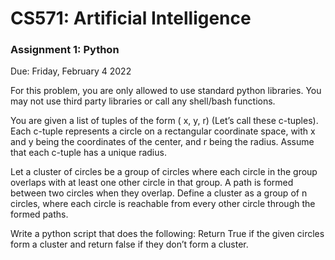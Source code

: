 # CS571: Artificial Intelligence 
### Assignment 1: Python 
Due: Friday, February 4 2022

For this problem, you are only allowed to use standard python libraries. You may not use third party libraries or call any shell/bash functions. 

You are given a list of tuples of the form (<float> x, <float> y, <float> r) (Let’s call these c-tuples). Each c-tuple represents a circle on a rectangular coordinate space, with x and y being the coordinates of the center, and r being the radius. Assume that each c-tuple has a unique radius. 

Let a cluster of circles be a group of circles where each circle in the group overlaps with at least one other circle in that group. A path is formed between two circles when they overlap. Define a cluster as a group of n circles, where each circle is reachable from every other circle through the formed paths. 

Write a python script that does the following: Return True if the given circles form a cluster and return false if they don’t form a cluster. 
